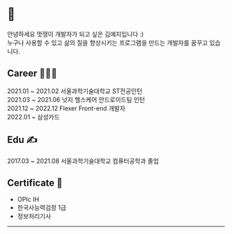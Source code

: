 # 🍅
<!-- <p align=center> <img src = "./img/profile_yeri.jpg" width="300px"></p> -->

안녕하세요 멋쟁이 개발자가 되고 싶은 김예지입니다 :)   
누구나 사용할 수 있고 삶의 질을 향상시키는 프로그램을 만드는 개발자를 꿈꾸고 있습니다.   
   
   
   
## Career 👩🏻‍💻
2021.01 ~ 2021.02 서울과학기술대학교 ST전공인턴   
2021.03 ~ 2021.06 넛지 헬스케어 안드로이드팀 인턴   
2021.12 ~ 2022.12 Flexer Front-end 개발자   
2022.01 ~         삼성카드

## Edu ✍
2017.03 ~ 2021.08 서울과학기술대학교 컴퓨터공학과 졸업   

## Certificate 📝
- OPIc IH
- 한국사능력검정 1급
- 정보처리기사

***
<!-- 
### WIP
- 정리중입니다 :)
https://www.notion.so/aba2132d8e264c95808267fd63e97a9a -->
